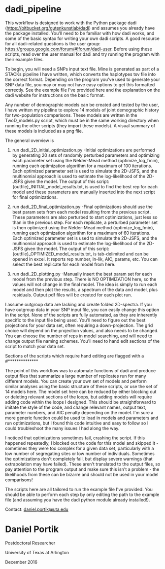 # dadi_pipeline

This workflow is designed to work with the Python package dadi (https://bitbucket.org/gutenkunstlab/dadi) and assumes you already 
have the package installed. You'll need to be familiar with how dadi works, and some of the basic syntax for writing your own 
dadi scripts. A good resource for all dadi-related questions is the user group: https://groups.google.com/forum/#!forum/dadi-user.
Before using these scripts, read over the user manual for dadi and try running the program with their example files.

To begin, you will need a SNPs input text file. Mine is generated as part of a STACKs pipeline I have written, which converts the 
haplotypes tsv file into the correct format. Depending on the program you've used to generate your SNP data file, you may or may not
have easy options to get this formatted correctly. See the example file I've provided here and the explanation on the dadi website for 
instructions on the basic format.

Any number of demographic models can be created and tested by the user, I have written my pipeline to explore 14 models of joint 
demographic history for two-population comparisons. These models are written in the TwoD_models.py script, which must be in the same
working directory when running the other scripts (they import these models). A visual summary of these models is included as a png file.

The general overview is

1. run dadi_2D_initial_optimization.py
  -Initial optimizations are performed by generating 20 sets of randomly perturbed parameters and optimizing each parameter set 
  using the Nelder-Mead method (optimize_log_fmin), running each optimization algorithm for a maximum of 100 iterations. Each 
  optimized parameter set is used to simulate the 2D-JSFS, and the multinomial approach is used to estimate the log-likelihood 
  of the 2D-JSFS given the model. The output of this script: {outfile}_INITIAL_model_results.txt, is used to find the best rep 
  for each model and these parameters are manually inserted into the next script for final optimizations.

2. run dadi_2D_final_optimization.py
  -Final optimizations should use the best param sets from each model resulting from the previous script. These parameters are also
  perturbed to start optimizations, just less so than in the previous step. For each replicate, a perturbed parameter set is then
  optimized using the Nelder-Mead method (optimize_log_fmin), running each optimization algorithm for a maximum of 60 iterations. Each 
  optimized parameter set is used to simulate the 2D-JSFS, and the multinomial approach is used to estimate the log-likelihood 
  of the 2D-JSFS given the model. The output of this script: {outfile}_OPTIMIZED_model_results.txt, is tab-delimited and can be opened in 
  excel. It reports rep number, ln-lik, AIC, params, etc. You can select the best replicate for each model from here.
  
3. run dadi_2D_plotting.py
  -Manually insert the best param set for each model from the previous step. There is NO OPTIMIZATION here, so the values will not change
  in the final model. The idea is simply to run each model and then plot the results, a spectrum of the data and model, plus residuals.
  Output pdf files will be created for each plot run.

I assume outgroup data are lacking and create folded  2D-spectra. If you have outgroup data in your SNP input file, you can easily change
this option in the script. None of the scripts are fully automated, as they are inherently specific to the input file being used.  You'll
need to figure out the best projections for your data set, often requiring a down-projection. The grid choice will depend on the
projection values, and also needs to be changed. You can choose the number of reps in model searching, and will need to change output 
file naming schemes. You'll need to hand edit sections of the script to match your data set.

Sections of the scripts which require hand editing are flagged with a #**************

The point of this workflow was to automate functions of dadi and produce output files that summarize a large number of replicates run for 
many different models. You can create your own set of models and perform similar analyses using the basic structure of these scripts, or
use the set of 14 models here. The model set here can be reduced by either blocking out or deleting relevant sections of the loops, but
adding models will require adding code within the loops I designed. This should be straightforward to imitate the style of the code, and
change relevant names, output text, parameter numbers, and AIC penalty depending on the model. I'm sure a more generic function could
be used to load in models and parameters and run optimizations, but I found this code intuitive and easy to follow so I could troubleshoot
the many issues I had along the way.

I noticed that optimizations sometimes fail, crashing the script. If this happened repeatedly, I blocked out the code for this model and 
skipped it - sometimes they were too complex for a given data set, particularly with a low number of segregating sites or low number of 
individuals. Sometimes the optimizations don't completely fail, but display severe warnings (that extrapolation may have failed). These
aren't translated to the output files, so pay attention to the program output and make sure this isn't a problem - the likelihoods from
these can be bizarre and should not be used in your model comparisons! 

The scripts here are all tailored to run the example file I've provided. You should be able to perform each step by only editing the 
path to the example file (and assuming you have the dadi python module already installed!).

Contact: daniel.portik@uta.edu

# Daniel Portik

Postdoctoral Researcher

University of Texas at Arlington

December 2016

